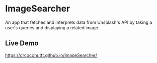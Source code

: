 # ImageSearcher

An app that fetches and interprets data from Unsplash's API by taking a user's queries and displaying a related image.

## Live Demo
 
https://drcoconuttt.github.io/ImageSearcher/
